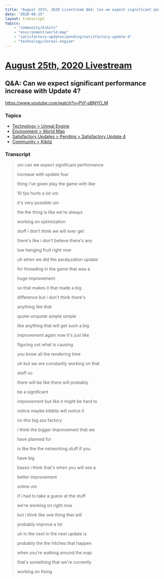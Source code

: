 ```yaml
---
title: "August 25th, 2020 Livestream Q&A: Can we expect significant performance increase with Update 4?"
date: "2020-08-25"
layout: transcript
topics:
    - "community/kibitz"
    - "environment/world-map"
    - "satisfactory-updates/pending/satisfactory-update-4"
    - "technology/unreal-engine"
---
```

# [August 25th, 2020 Livestream](../2020-08-25.md)
## Q&A: Can we expect significant performance increase with Update 4?
https://www.youtube.com/watch?v=PVf-pBNYO_M

### Topics
* [Technology > Unreal Engine](../topics/technology/unreal-engine.md)
* [Environment > World Map](../topics/environment/world-map.md)
* [Satisfactory Updates > Pending > Satisfactory Update 4](../topics/satisfactory-updates/pending/satisfactory-update-4.md)
* [Community > Kibitz](../topics/community/kibitz.md)

### Transcript

> um can we expect significant performance
> 
> increase with update four
> 
> thing i've given play the game with like
> 
> 10 fps hurts a lot um
> 
> it's very possible um
> 
> the the thing is like we're always
> 
> working on optimization
> 
> stuff i don't think we will ever get
> 
> there's like i don't believe there's any
> 
> low hanging fruit right now
> 
> uh when we did the paralyzation update
> 
> for threading in the game that was a
> 
> huge improvement
> 
> so that makes it that made a big
> 
> difference but i don't think there's
> 
> anything like that
> 
> quote-unquote simple simple
> 
> like anything that will get such a big
> 
> improvement again now it's just like
> 
> figuring out what is causing
> 
> you know all the rendering time
> 
> uh but we are constantly working on that
> 
> stuff so
> 
> there will be like there will probably
> 
> be a significant
> 
> improvement but like it might be hard to
> 
> notice maybe kibbits will notice it
> 
> on this big ass factory
> 
> i think the bigger improvement that we
> 
> have planned for
> 
> is like the the networking stuff if you
> 
> have big
> 
> bases i think that's when you will see a
> 
> better improvement
> 
> online um
> 
> if i had to take a guess at the stuff
> 
> we're working on right now
> 
> but i think like one thing that will
> 
> probably improve a lot
> 
> uh in the next in the next update is
> 
> probably the the hitches that happen
> 
> when you're walking around the map
> 
> that's something that we're currently
> 
> working on fixing
> 
